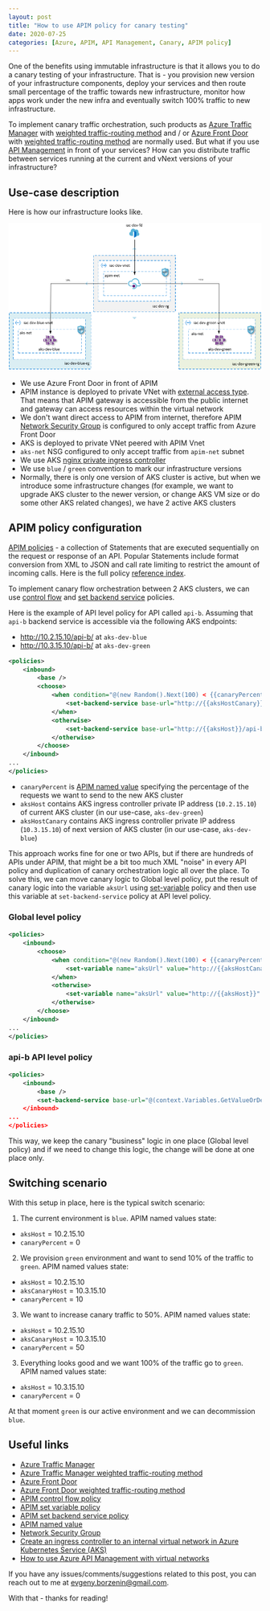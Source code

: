 ```yaml
---
layout: post
title: "How to use APIM policy for canary testing"
date: 2020-07-25
categories: [Azure, APIM, API Management, Canary, APIM policy]
---
```


One of the benefits using immutable infrastructure is that it allows you to do a canary testing of your infrastructure. That is - you provision new version of your infrastructure components, deploy your services and then route small percentage of the traffic towards new infrastructure, monitor how apps work under the new infra and eventually switch 100% traffic to new infrastructure.  

To implement canary traffic orchestration, such products as [Azure Traffic Manager](https://docs.microsoft.com/en-us/azure/traffic-manager/traffic-manager-overview) with [weighted traffic-routing method](https://docs.microsoft.com/en-us/azure/traffic-manager/traffic-manager-routing-methods#weighted) and / or [Azure Front Door](https://azure.microsoft.com/en-us/services/frontdoor/#overview) with [weighted traffic-routing method](https://docs.microsoft.com/en-us/azure/frontdoor/front-door-routing-methods#weighted) are normally used.
But what if you use [API Management](https://azure.microsoft.com/en-us/services/api-management/) in front of your services? How can you distribute traffic between services running at the current and vNext versions of your infrastructure?

## Use-case description

Here is how our infrastructure looks like.

![use-case](/images/2020-07-25-use-case.png)

* We use Azure Front Door in front of APIM
* APIM instance is deployed to private VNet with [external access type](https://docs.microsoft.com/en-us/azure/api-management/api-management-using-with-vnet). That means that APIM gateway is accessible from the public internet and gateway can access resources within the virtual network
* We don't want direct access to APIM from internet, therefore APIM [Network Security Group](https://docs.microsoft.com/en-us/azure/virtual-network/security-overview) is configured to only accept traffic from Azure Front Door
* AKS is deployed to private VNet peered with APIM Vnet
* `aks-net` NSG configured to only accept traffic from `apim-net` subnet
* We use AKS [nginx private ingress controller](https://docs.microsoft.com/en-us/azure/aks/ingress-internal-ip)
* We use `blue` / `green` convention to mark our infrastructure versions
* Normally, there is only one version of AKS cluster is active, but when we introduce some infrastructure changes (for example, we want to upgrade AKS cluster to the newer version, or change AKS VM size or do some other AKS related changes), we have 2 active AKS clusters

## APIM policy configuration

 [APIM policies](https://docs.microsoft.com/en-us/azure/api-management/api-management-howto-policies) - a collection of Statements that are executed sequentially on the request or response of an API. Popular Statements include format conversion from XML to JSON and call rate limiting to restrict the amount of incoming calls. Here is the full policy [reference index](https://docs.microsoft.com/en-us/azure/api-management/api-management-policies).

To implement canary flow orchestration between 2 AKS clusters, we can use [control flow](https://docs.microsoft.com/en-us/azure/api-management/api-management-advanced-policies#choose) and [set backend service](https://docs.microsoft.com/en-us/azure/api-management/api-management-transformation-policies#SetBackendService) policies.

Here is the example of API level policy for API called `api-b`. Assuming that `api-b` backend service is accessible via the following AKS endpoints:

* http://10.2.15.10/api-b/ at `aks-dev-blue`
* http://10.3.15.10/api-b/ at `aks-dev-green`

```xml
<policies>
    <inbound>
        <base />
        <choose>
            <when condition="@(new Random().Next(100) < {{canaryPercent}})">
                <set-backend-service base-url="http://{{aksHostCanary}}/api-b/" />
            </when>
            <otherwise>
                <set-backend-service base-url="http://{{aksHost}}/api-b/" />
            </otherwise>
        </choose>
    </inbound>
...
</policies>
```

* `canaryPercent` is [APIM named value](https://docs.microsoft.com/en-us/azure/api-management/api-management-howto-properties) specifying the percentage of the requests we want to send to the new AKS cluster
* `aksHost` contains AKS ingress controller private IP address (`10.2.15.10`) of current AKS cluster (in our use-case, `aks-dev-green`)
* `aksHostCanary` contains AKS ingress controller private IP address (`10.3.15.10`) of next version of AKS cluster (in our use-case, `aks-dev-blue`)

This approach works fine for one or two APIs, but if there are hundreds of APIs under APIM, that might be a bit too much XML "noise" in every API policy and duplication of canary orchestration logic all over the place. To solve this, we can move canary logic to Global level policy, put the result of canary logic into the variable `aksUrl` using [set-variable](https://docs.microsoft.com/en-us/azure/api-management/api-management-advanced-policies#set-variable) policy and then use this variable at `set-backend-service` policy at API level policy.

### Global level policy

```xml
<policies>
    <inbound>
        <choose>
            <when condition="@(new Random().Next(100) < {{canaryPercent}})">
                <set-variable name="aksUrl" value="http://{{aksHostCanary}}" />
            </when>
            <otherwise>
                <set-variable name="aksUrl" value="http://{{aksHost}}" />
            </otherwise>
        </choose>
    </inbound>
...
</policies>
```

### api-b API level policy

```xml
<policies>
    <inbound>
        <base />
        <set-backend-service base-url="@(context.Variables.GetValueOrDefault<string>("aksUrl") + "/api-b/")" />
    </inbound>
...
</policies>
```

This way, we keep the canary "business" logic in one place (Global level policy) and if we need to change this logic, the change will be done at one place only.

## Switching scenario

With this setup in place, here is the typical switch scenario:

1. The current environment is `blue`. APIM named values state:

* `aksHost` = 10.2.15.10
* `canaryPercent` = 0

2. We provision `green` environment and want to send 10% of the traffic to `green`. APIM named values state:

* `aksHost` = 10.2.15.10
* `aksCanaryHost` = 10.3.15.10
* `canaryPercent` = 10

3. We want to increase canary traffic to 50%. APIM named values state:

* `aksHost` = 10.2.15.10
* `aksCanaryHost` = 10.3.15.10
* `canaryPercent` = 50

3. Everything looks good and we want 100% of the traffic go to `green`. APIM named values state:

* `aksHost` = 10.3.15.10
* `canaryPercent` = 0

At that moment `green` is our active environment and we can decommission `blue`.

## Useful links

* [Azure Traffic Manager](https://docs.microsoft.com/en-us/azure/traffic-manager/traffic-manager-overview)
* [Azure Traffic Manager weighted traffic-routing method](https://docs.microsoft.com/en-us/azure/traffic-manager/traffic-manager-routing-methods#weighted)
* [Azure Front Door](https://azure.microsoft.com/en-us/services/frontdoor/#overview)
* [Azure Front Door weighted traffic-routing method](https://docs.microsoft.com/en-us/azure/frontdoor/front-door-routing-methods#weighted)
* [APIM control flow policy](https://docs.microsoft.com/en-us/azure/api-management/api-management-advanced-policies#choose)
* [APIM set variable policy](https://docs.microsoft.com/en-us/azure/api-management/api-management-advanced-policies#set-variable)
* [APIM set backend service policy](https://docs.microsoft.com/en-us/azure/api-management/api-management-transformation-policies#SetBackendService)
* [APIM named value](https://docs.microsoft.com/en-us/azure/api-management/api-management-howto-properties)
* [Network Security Group](https://docs.microsoft.com/en-us/azure/virtual-network/security-overview)
* [Create an ingress controller to an internal virtual network in Azure Kubernetes Service (AKS)](https://docs.microsoft.com/en-us/azure/aks/ingress-internal-ip)
* [How to use Azure API Management with virtual networks](https://docs.microsoft.com/en-us/azure/api-management/api-management-using-with-vnet)

If you have any issues/comments/suggestions related to this post, you can reach out to me at evgeny.borzenin@gmail.com.

With that - thanks for reading!
